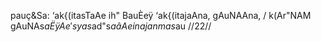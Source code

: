 pauç&Sa: ‘ak{(itasTaAe ih" BauÈeÿ ‘ak{(itajaAna, gAuNAAna, /
k(Ar"NAM gAuNAs$aËÿAe'sya s$ad"s$aâAeinajanmas$au //22//